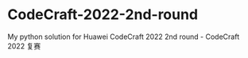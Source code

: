 # CodeCraft-2022-2nd-round
My python solution for Huawei CodeCraft 2022 2nd round  - CodeCraft 2022 复赛
